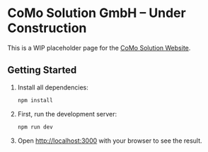 # CoMo Solution GmbH – Under Construction

This is a WIP placeholder page for the [CoMo Solution Website](https://como-solution.de).

## Getting Started

1. Install all dependencies:

     ```bash
    npm install
    ```

1. First, run the development server:

    ```bash
    npm run dev
    ```

1. Open [http://localhost:3000](http://localhost:3000) with your browser to see the result.

